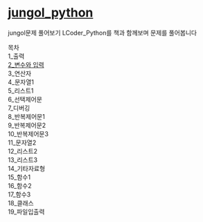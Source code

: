 # [jungol_python](http://jungol.co.kr/bbs/board.php?bo_table=pbank&sca=py)
jungol문제 풀어보기
LCoder_Python를 책과 함께보며 문제를 풀어봅니다

목차  
1_출력  
[2_변수와 입력](https://github.com/chojangg/jungol_python/tree/main/%EB%B3%80%EC%88%98%EC%99%80%20%EC%9E%85%EB%A0%A5)  
3_연산자  
4_문자열1  
5_리스트1  
6_선택제어문  
7_디버깅  
8_반복제어문1  
9_반복제어문2  
10_반복제어문3  
11_문자열2  
12_리스트2  
13_리스트3  
14_기타자료형  
15_함수1  
16_함수2  
17_함수3  
18_클래스  
19_파일입출력  
